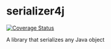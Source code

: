 # serializer4j
[![Coverage Status](https://coveralls.io/repos/github/andreiruse/serializer4j/badge.svg?branch=master)](https://coveralls.io/github/andreiruse/serializer4j?branch=master)

A library that serializes any Java object
